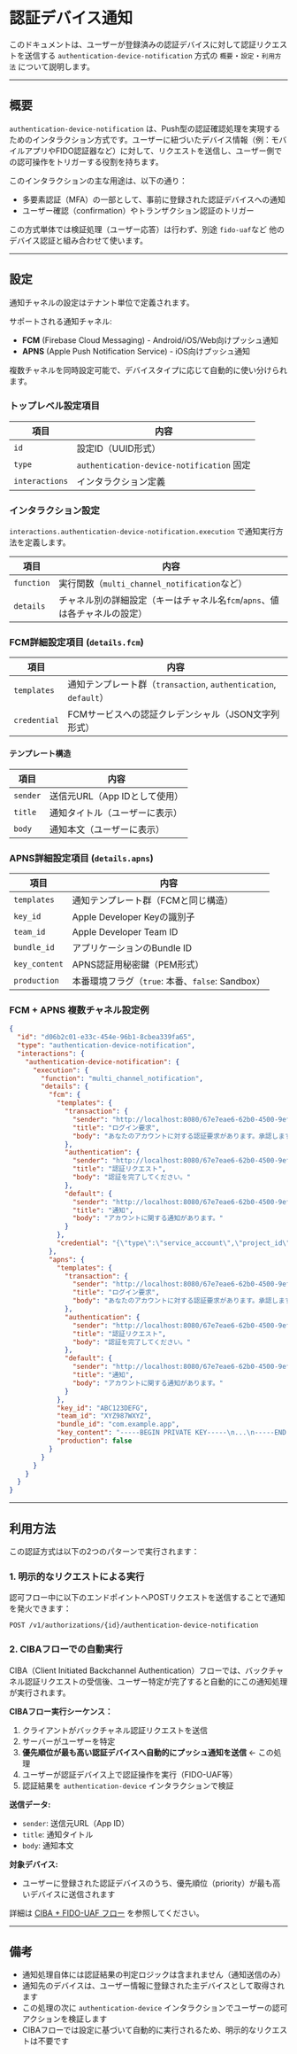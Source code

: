 # 認証デバイス通知

このドキュメントは、ユーザーが登録済みの認証デバイスに対して認証リクエストを送信する `authentication-device-notification`
方式の `概要`・`設定`・`利用方法` について説明します。

---

## 概要

`authentication-device-notification`
は、Push型の認証確認処理を実現するためのインタラクション方式です。ユーザーに紐づいたデバイス情報（例：モバイルアプリやFIDO認証器など）に対して、リクエストを送信し、ユーザー側での認可操作をトリガーする役割を持ちます。

このインタラクションの主な用途は、以下の通り：

* 多要素認証（MFA）の一部として、事前に登録された認証デバイスへの通知
* ユーザー確認（confirmation）やトランザクション認証のトリガー

この方式単体では検証処理（ユーザー応答）は行わず、別途 `fido-uaf`など 他のデバイス認証と組み合わせて使います。

---

## 設定

通知チャネルの設定はテナント単位で定義されます。

サポートされる通知チャネル:
- **FCM** (Firebase Cloud Messaging) - Android/iOS/Web向けプッシュ通知
- **APNS** (Apple Push Notification Service) - iOS向けプッシュ通知

複数チャネルを同時設定可能で、デバイスタイプに応じて自動的に使い分けられます。

### トップレベル設定項目

| 項目            | 内容                                       |
|---------------|--------------------------------------------|
| `id`          | 設定ID（UUID形式）                              |
| `type`        | `authentication-device-notification` 固定    |
| `interactions` | インタラクション定義                               |

### インタラクション設定

`interactions.authentication-device-notification.execution` で通知実行方法を定義します。

| 項目         | 内容                                               |
|------------|--------------------------------------------------|
| `function` | 実行関数（`multi_channel_notification`など）            |
| `details`  | チャネル別の詳細設定（キーはチャネル名`fcm`/`apns`、値は各チャネルの設定） |

### FCM詳細設定項目 (`details.fcm`)

| 項目           | 内容                                                                  |
|--------------|---------------------------------------------------------------------|
| `templates`  | 通知テンプレート群（`transaction`, `authentication`, `default`）              |
| `credential` | FCMサービスへの認証クレデンシャル（JSON文字列形式）                                      |

#### テンプレート構造

| 項目       | 内容                         |
|----------|----------------------------|
| `sender` | 送信元URL（App IDとして使用）         |
| `title`  | 通知タイトル（ユーザーに表示）            |
| `body`   | 通知本文（ユーザーに表示）              |

### APNS詳細設定項目 (`details.apns`)

| 項目           | 内容                                    |
|--------------|---------------------------------------|
| `templates`  | 通知テンプレート群（FCMと同じ構造）                  |
| `key_id`     | Apple Developer Keyの識別子              |
| `team_id`    | Apple Developer Team ID               |
| `bundle_id`  | アプリケーションのBundle ID                   |
| `key_content` | APNS認証用秘密鍵（PEM形式）                    |
| `production` | 本番環境フラグ（`true`: 本番、`false`: Sandbox） |

### FCM + APNS 複数チャネル設定例

```json
{
  "id": "d06b2c01-e33c-454e-96b1-8cbea339fa65",
  "type": "authentication-device-notification",
  "interactions": {
    "authentication-device-notification": {
      "execution": {
        "function": "multi_channel_notification",
        "details": {
          "fcm": {
            "templates": {
              "transaction": {
                "sender": "http://localhost:8080/67e7eae6-62b0-4500-9eff-87459f63fc66",
                "title": "ログイン要求",
                "body": "あなたのアカウントに対する認証要求があります。承認しますか？"
              },
              "authentication": {
                "sender": "http://localhost:8080/67e7eae6-62b0-4500-9eff-87459f63fc66",
                "title": "認証リクエスト",
                "body": "認証を完了してください。"
              },
              "default": {
                "sender": "http://localhost:8080/67e7eae6-62b0-4500-9eff-87459f63fc66",
                "title": "通知",
                "body": "アカウントに関する通知があります。"
              }
            },
            "credential": "{\"type\":\"service_account\",\"project_id\":\"your-project\",...}"
          },
          "apns": {
            "templates": {
              "transaction": {
                "sender": "http://localhost:8080/67e7eae6-62b0-4500-9eff-87459f63fc66",
                "title": "ログイン要求",
                "body": "あなたのアカウントに対する認証要求があります。承認しますか？"
              },
              "authentication": {
                "sender": "http://localhost:8080/67e7eae6-62b0-4500-9eff-87459f63fc66",
                "title": "認証リクエスト",
                "body": "認証を完了してください。"
              },
              "default": {
                "sender": "http://localhost:8080/67e7eae6-62b0-4500-9eff-87459f63fc66",
                "title": "通知",
                "body": "アカウントに関する通知があります。"
              }
            },
            "key_id": "ABC123DEFG",
            "team_id": "XYZ987WXYZ",
            "bundle_id": "com.example.app",
            "key_content": "-----BEGIN PRIVATE KEY-----\n...\n-----END PRIVATE KEY-----",
            "production": false
          }
        }
      }
    }
  }
}
```

---

## 利用方法

この認証方式は以下の2つのパターンで実行されます：

### 1. 明示的なリクエストによる実行

認可フロー中に以下のエンドポイントへPOSTリクエストを送信することで通知を発火できます：

```http
POST /v1/authorizations/{id}/authentication-device-notification
```

### 2. CIBAフローでの自動実行

CIBA（Client Initiated Backchannel Authentication）フローでは、バックチャネル認証リクエストの受信後、ユーザー特定が完了すると自動的にこの通知処理が実行されます。

**CIBAフロー実行シーケンス：**
1. クライアントがバックチャネル認証リクエストを送信
2. サーバーがユーザーを特定
3. **優先順位が最も高い認証デバイスへ自動的にプッシュ通知を送信** ← この処理
4. ユーザーが認証デバイス上で認証操作を実行（FIDO-UAF等）
5. 認証結果を `authentication-device` インタラクションで検証

**送信データ:**
- `sender`: 送信元URL（App ID）
- `title`: 通知タイトル
- `body`: 通知本文

**対象デバイス:**
- ユーザーに登録された認証デバイスのうち、優先順位（priority）が最も高いデバイスに送信されます

詳細は [CIBA + FIDO-UAF フロー](../../content_05_how-to/ciba-flow-fido-uaf.md) を参照してください。

---

## 備考

* 通知処理自体には認証結果の判定ロジックは含まれません（通知送信のみ）
* 通知先のデバイスは、ユーザー情報に登録された主デバイスとして取得されます
* この処理の次に `authentication-device` インタラクションでユーザーの認可アクションを検証します
* CIBAフローでは設定に基づいて自動的に実行されるため、明示的なリクエストは不要です
